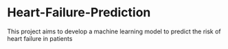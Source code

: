 # Heart-Failure-Prediction
This project aims to develop a machine learning model to predict the risk of heart failure in patients
